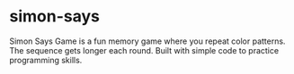 # simon-says
Simon Says Game is a fun memory game where you repeat color patterns. The sequence gets longer each round. Built with simple code to practice programming skills.
